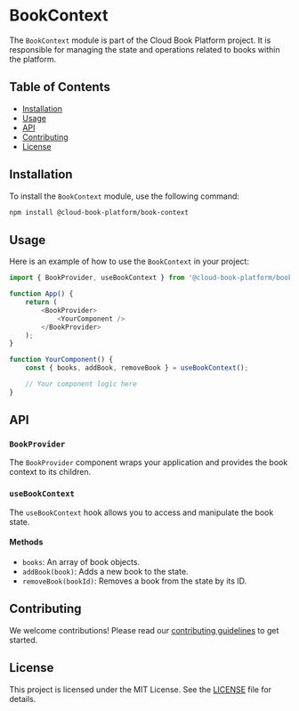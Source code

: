 # BookContext

The `BookContext` module is part of the Cloud Book Platform project. It is responsible for managing the state and operations related to books within the platform.

## Table of Contents

- [Installation](#installation)
- [Usage](#usage)
- [API](#api)
- [Contributing](#contributing)
- [License](#license)

## Installation

To install the `BookContext` module, use the following command:

```bash
npm install @cloud-book-platform/book-context
```

## Usage

Here is an example of how to use the `BookContext` in your project:

```javascript
import { BookProvider, useBookContext } from '@cloud-book-platform/book-context';

function App() {
    return (
        <BookProvider>
            <YourComponent />
        </BookProvider>
    );
}

function YourComponent() {
    const { books, addBook, removeBook } = useBookContext();

    // Your component logic here
}
```

## API

### `BookProvider`

The `BookProvider` component wraps your application and provides the book context to its children.

### `useBookContext`

The `useBookContext` hook allows you to access and manipulate the book state.

#### Methods

- `books`: An array of book objects.
- `addBook(book)`: Adds a new book to the state.
- `removeBook(bookId)`: Removes a book from the state by its ID.

## Contributing

We welcome contributions! Please read our [contributing guidelines](CONTRIBUTING.md) to get started.

## License

This project is licensed under the MIT License. See the [LICENSE](LICENSE.md) file for details.